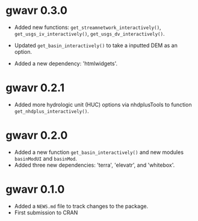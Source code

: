 # gwavr 0.3.0  

* Added new functions:  `get_streamnetwork_interactively()`, `get_usgs_iv_interactively()`, `get_usgs_dv_interactively()`.

* Updated `get_basin_interactively()` to take a inputted DEM as an option.  

* Added a new dependency: 'htmlwidgets'.  

# gwavr 0.2.1  

* Added more hydrologic unit (HUC) options via nhdplusTools to function `get_nhdplus_interactively()`.

# gwavr 0.2.0

* Added a new function `get_basin_interactively()` and new modules `basinModUI` and `basinMod`.
* Added three new dependencies: 'terra', 'elevatr', and 'whitebox'.

# gwavr 0.1.0

* Added a `NEWS.md` file to track changes to the package.  
* First submission to CRAN
